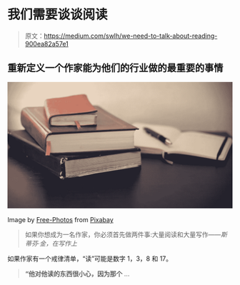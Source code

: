 # 我们需要谈谈阅读

> 原文：<https://medium.com/swlh/we-need-to-talk-about-reading-900ea82a57e1>

## 重新定义一个作家能为他们的行业做的最重要的事情

![](img/2b0d5088ad40bca7706e07d11f5085db.png)

Image by [Free-Photos](https://pixabay.com/users/Free-Photos-242387/?utm_source=link-attribution&utm_medium=referral&utm_campaign=image&utm_content=690219) from [Pixabay](https://pixabay.com/?utm_source=link-attribution&utm_medium=referral&utm_campaign=image&utm_content=690219)

> 如果你想成为一名作家，你必须首先做两件事:大量阅读和大量写作——*斯蒂芬·金，在写作上*

如果作家有一个戒律清单，“读”可能是数字 1，3，8 和 17。

> **“他对他读的东西很小心，因为那个** …